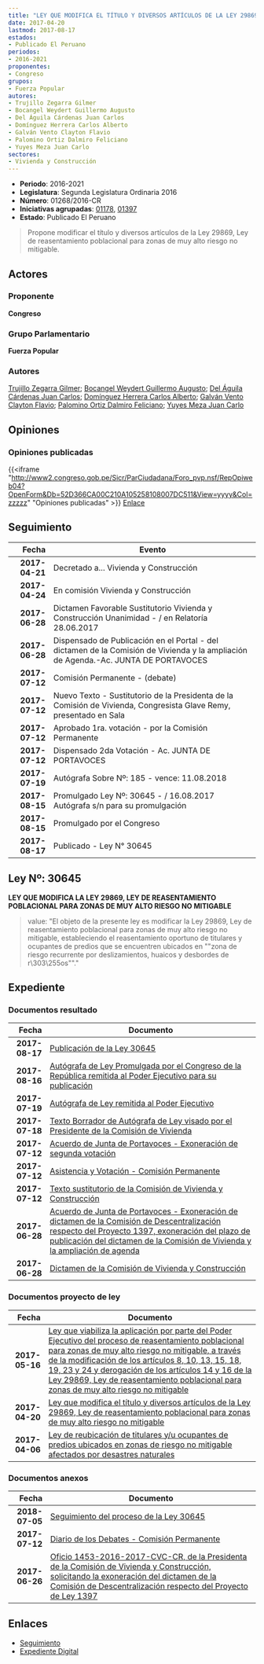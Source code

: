 ```yaml
---
title: "LEY QUE MODIFICA EL TÍTULO Y DIVERSOS ARTÍCULOS DE LA LEY 29869, LEY DE REASENTAMIENTO POBLACIONAL PARA ZONAS DE MUY ALTO RIESGO NO MITIGABLE"
date: 2017-04-20
lastmod: 2017-08-17
estados:
- Publicado El Peruano
periodos:
- 2016-2021
proponentes:
- Congreso
grupos:
- Fuerza Popular
autores:
- Trujillo Zegarra Gilmer
- Bocangel Weydert Guillermo Augusto
- Del Águila Cárdenas Juan Carlos
- Domínguez Herrera Carlos Alberto
- Galván Vento Clayton Flavio
- Palomino Ortiz Dalmiro Feliciano
- Yuyes Meza Juan Carlo
sectores:
- Vivienda y Construcción
---
```

- **Periodo**: 2016-2021
- **Legislatura**: Segunda Legislatura Ordinaria 2016
- **Número**: 01268/2016-CR
- **Iniciativas agrupadas**: [01178](../../01100/01178), [01397](../../01300/01397)
- **Estado**: Publicado El Peruano

> Propone modificar el título y diversos artículos de la Ley 29869, Ley de reasentamiento poblacional para zonas de muy alto riesgo no mitigable.


## Actores

### Proponente

**Congreso**

### Grupo Parlamentario

**Fuerza Popular**

### Autores

[Trujillo Zegarra Gilmer](mailto:mailto:gtrujilloz@congreso.gob.pe); [Bocangel Weydert Guillermo Augusto](mailto:mailto:gbocangel@congreso.gob.pe); [Del Águila Cárdenas Juan Carlos](mailto:mailto:jdelaguila@congreso.gob.pe); [Domínguez Herrera Carlos Alberto](mailto:mailto:cdominguez@congreso.gob.pe); [Galván Vento Clayton Flavio](mailto:mailto:cgalvan@congreso.gob.pe); [Palomino Ortiz Dalmiro Feliciano](mailto:mailto:dfpalomino@congreso.gob.pe); [Yuyes Meza Juan Carlo](mailto:mailto:jyuyes@congreso.gob.pe)

## Opiniones

### Opiniones publicadas

{{<iframe "http://www2.congreso.gob.pe/Sicr/ParCiudadana/Foro_pvp.nsf/RepOpiweb04?OpenForm&Db=52D366CA00C210A105258108007DC511&View=yyyy&Col=zzzzz" "Opiniones publicadas" >}}
[Enlace](http://www2.congreso.gob.pe/Sicr/ParCiudadana/Foro_pvp.nsf/RepOpiweb04?OpenForm&Db=52D366CA00C210A105258108007DC511&View=yyyy&Col=zzzzz)


## Seguimiento

| Fecha | Evento |
|------:|--------|
| **2017-04-21** | Decretado a... Vivienda y Construcción |
| **2017-04-24** | En comisión Vivienda y Construcción |
| **2017-06-28** | Dictamen Favorable Sustitutorio Vivienda y Construcción Unanimidad - / en Relatoría 28.06.2017 |
| **2017-06-28** | Dispensado de Publicación en el Portal - del dictamen de la Comisión de Vivienda y la ampliación de Agenda.-Ac. JUNTA DE PORTAVOCES |
| **2017-07-12** | Comisión Permanente - (debate) |
| **2017-07-12** | Nuevo Texto - Sustitutorio de la Presidenta de la Comisión de Vivienda, Congresista Glave Remy, presentado en Sala |
| **2017-07-12** | Aprobado 1ra. votación - por la Comisión Permanente |
| **2017-07-12** | Dispensado 2da Votación - Ac. JUNTA DE PORTAVOCES |
| **2017-07-19** | Autógrafa Sobre Nº: 185 - vence: 11.08.2018 |
| **2017-08-15** | Promulgado Ley Nº: 30645 - / 16.08.2017 Autógrafa s/n para su promulgación |
| **2017-08-15** | Promulgado por el Congreso |
| **2017-08-17** | Publicado - Ley N° 30645 |

## Ley Nº: 30645

**LEY QUE MODIFICA LA LEY 29869, LEY DE REASENTAMIENTO POBLACIONAL PARA ZONAS DE MUY ALTO RIESGO NO MITIGABLE**

> value: "El objeto de la presente ley es modificar la Ley 29869, Ley de reasentamiento poblacional para zonas de muy alto riesgo no mitigable, estableciendo el reasentamiento oportuno de titulares y ocupantes de predios que se encuentren ubicados en \"\"zona de riesgo recurrente por deslizamientos, huaicos y desbordes de r\303\255os\"\"."


## Expediente

### Documentos resultado

| Fecha | Documento |
|------:|-----------|
| **2017-08-17** | [Publicación de la Ley 30645](http://www.leyes.congreso.gob.pe/Documentos/2016_2021/ADLP/Normas_Legales/30645-LEY.pdf) |
| **2017-08-16** | [Autógrafa de Ley Promulgada por el Congreso de la República remitida al Poder Ejecutivo para su publicación](http://www.leyes.congreso.gob.pe/Documentos/2016_2021/ADLP/Texto_Aprobado/AU0117820170816.pdf) |
| **2017-07-19** | [Autógrafa de Ley remitida al Poder Ejecutivo](http://www.leyes.congreso.gob.pe/Documentos/2016_2021/Autografas/Ley_y_de_Resolucion_Legislativa/AU0117820170719.pdf) |
| **2017-07-18** | [Texto Borrador de Autógrafa de Ley visado por el Presidente de la Comisión de Vivienda](http://www.leyes.congreso.gob.pe/Documentos/2016_2021/Texto_Borrador_de_Autografa/BAU0117820170718.PDF) |
| **2017-07-12** | [Acuerdo de Junta de Portavoces - Exoneración de segunda votación](http://www.leyes.congreso.gob.pe/Documentos/2016_2021/Acuerdos/Junta_Portavoces/AJP0117820170712.pdf) |
| **2017-07-12** | [Asistencia y Votación - Comisión Permanente](http://www.leyes.congreso.gob.pe/Documentos/2016_2021/Asistencia_y_Votacion/Proyectos_de_Ley/AVCP0117820170712.PDF) |
| **2017-07-12** | [Texto sustitutorio de la Comisión de Vivienda y Construcción](http://www.leyes.congreso.gob.pe/Documentos/2016_2021/Texto_Sustitutorio/Proyectos_de_Ley/TS0117820170712.PDF) |
| **2017-06-28** | [Acuerdo de Junta de Portavoces - Exoneración de dictamen de la Comisión de Descentralización respecto del Proyecto 1397, exoneración del plazo de publicación del dictamen de la Comisión de Vivienda y la ampliación de agenda](http://www.leyes.congreso.gob.pe/Documentos/2016_2021/Acuerdos/Junta_Portavoces/AJP0117820170628.pdf) |
| **2017-06-28** | [Dictamen de la Comisión de Vivienda y Construcción](http://www.leyes.congreso.gob.pe/Documentos/2016_2021/Dictamenes/Proyectos_de_Ley/01178DC24MAY20170628.PDF) |

### Documentos proyecto de ley

| Fecha | Documento |
|------:|-----------|
| **2017-05-16** | [Ley que viabiliza la aplicación por parte del Poder Ejecutivo del proceso de reasentamiento poblacional para zonas de muy alto riesgo no mitigable, a través de la modificación de los artículos 8, 10, 13, 15, 18, 19, 23 y 24 y derogación de los artículos 14 y 16 de la Ley 29869, Ley de reasentamiento poblacional para zonas de muy alto riesgo no mitigable](http://www.leyes.congreso.gob.pe/Documentos/2016_2021/Proyectos_de_Ley_y_de_Resoluciones_Legislativas/PL0139720170516.pdf) |
| **2017-04-20** | [Ley que modifica el título y diversos artículos de la Ley 29869, Ley de reasentamiento poblacional para zonas de muy alto riesgo no mitigable](http://www.leyes.congreso.gob.pe/Documentos/2016_2021/Proyectos_de_Ley_y_de_Resoluciones_Legislativas/PL0126820170420..pdf) |
| **2017-04-06** | [Ley de reubicación de titulares y/u ocupantes de predios ubicados en zonas de riesgo no mitigable afectados por desastres naturales](http://www.leyes.congreso.gob.pe/Documentos/2016_2021/Proyectos_de_Ley_y_de_Resoluciones_Legislativas/PL0117020170405.pdf) |

### Documentos anexos

| Fecha | Documento |
|------:|-----------|
| **2018-07-05** | [Seguimiento del proceso de la Ley 30645](http://www.leyes.congreso.gob.pe/Documentos/2016_2021/Seguimiento_de_Proyectos_de_Ley/01178PL20180705.PDF) |
| **2017-07-12** | [Diario de los Debates - Comisión Permanente](http://www2.congreso.gob.pe/Sicr/DiarioDebates/Publicad.nsf/SesionesPleno/05256D6E0073DFE90525815C006190DC/$FILE/PER-2016-13.pdf) |
| **2017-06-26** | [Oficio 1453-2016-2017-CVC-CR, de la Presidenta de la Comisión de Vivienda y Construcción, solicitando la exoneración del dictamen de la Comisión de Descentralización respecto del Proyecto de Ley 1397](http://www.leyes.congreso.gob.pe/Documentos/2016_2021/Oficios/Comisiones_Ordinarias/OFICIO-1453-2016-2017-CVC-CR.PDF) |

## Enlaces

- [Seguimiento](http://www2.congreso.gob.pe/Sicr/TraDocEstProc/CLProLey2016.nsf/f7fff46988ca05b1052578e100829cc7/09dc931aa2fd992c05258108007c83ef?OpenDocument)
- [Expediente Digital](http://www2.congreso.gob.pe/Sicr/TraDocEstProc/CLProLey2016.nsf/f7fff46988ca05b1052578e100829cc7/09dc931aa2fd992c05258108007c83ef?OpenDocument&Click=05257FB7005EB655.eb71d0cf91d8294e05256cdf006b5706/$Body/0.1C6C)

